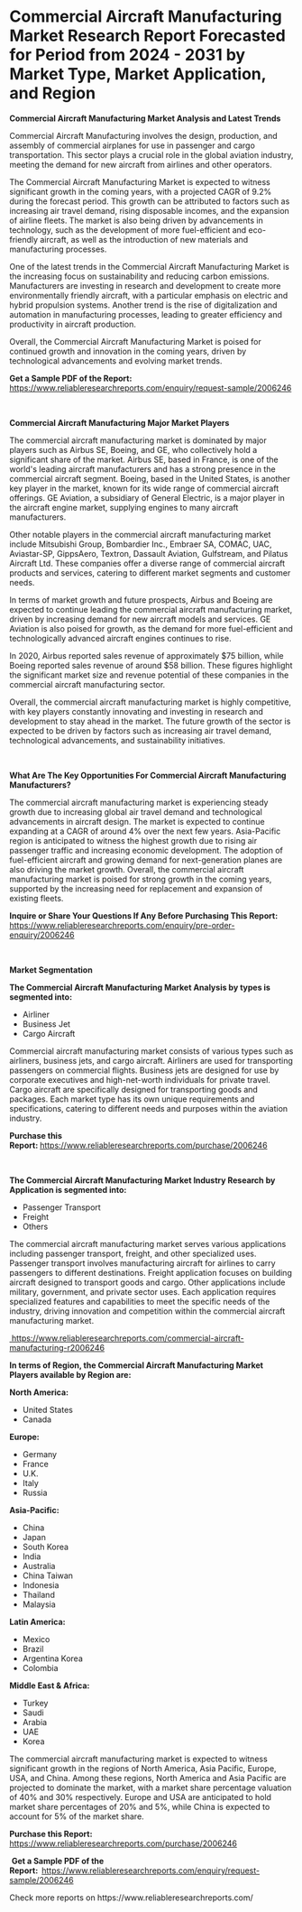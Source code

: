 <p><h1>Commercial Aircraft Manufacturing Market Research Report Forecasted for Period from 2024 -  2031 by Market Type, Market Application, and Region</h1></p><p><strong>Commercial Aircraft Manufacturing Market Analysis and Latest Trends</strong></p>
<p><p>Commercial Aircraft Manufacturing involves the design, production, and assembly of commercial airplanes for use in passenger and cargo transportation. This sector plays a crucial role in the global aviation industry, meeting the demand for new aircraft from airlines and other operators.</p><p>The Commercial Aircraft Manufacturing Market is expected to witness significant growth in the coming years, with a projected CAGR of 9.2% during the forecast period. This growth can be attributed to factors such as increasing air travel demand, rising disposable incomes, and the expansion of airline fleets. The market is also being driven by advancements in technology, such as the development of more fuel-efficient and eco-friendly aircraft, as well as the introduction of new materials and manufacturing processes.</p><p>One of the latest trends in the Commercial Aircraft Manufacturing Market is the increasing focus on sustainability and reducing carbon emissions. Manufacturers are investing in research and development to create more environmentally friendly aircraft, with a particular emphasis on electric and hybrid propulsion systems. Another trend is the rise of digitalization and automation in manufacturing processes, leading to greater efficiency and productivity in aircraft production.</p><p>Overall, the Commercial Aircraft Manufacturing Market is poised for continued growth and innovation in the coming years, driven by technological advancements and evolving market trends.</p></p>
<p><strong>Get a Sample PDF of the Report:&nbsp;</strong> <a href="https://www.reliableresearchreports.com/enquiry/request-sample/2006246">https://www.reliableresearchreports.com/enquiry/request-sample/2006246</a></p>
<p>&nbsp;</p>
<p><strong>Commercial Aircraft Manufacturing Major Market Players</strong></p>
<p><p>The commercial aircraft manufacturing market is dominated by major players such as Airbus SE, Boeing, and GE, who collectively hold a significant share of the market. Airbus SE, based in France, is one of the world's leading aircraft manufacturers and has a strong presence in the commercial aircraft segment. Boeing, based in the United States, is another key player in the market, known for its wide range of commercial aircraft offerings. GE Aviation, a subsidiary of General Electric, is a major player in the aircraft engine market, supplying engines to many aircraft manufacturers.</p><p>Other notable players in the commercial aircraft manufacturing market include Mitsubishi Group, Bombardier Inc., Embraer SA, COMAC, UAC, Aviastar-SP, GippsAero, Textron, Dassault Aviation, Gulfstream, and Pilatus Aircraft Ltd. These companies offer a diverse range of commercial aircraft products and services, catering to different market segments and customer needs.</p><p>In terms of market growth and future prospects, Airbus and Boeing are expected to continue leading the commercial aircraft manufacturing market, driven by increasing demand for new aircraft models and services. GE Aviation is also poised for growth, as the demand for more fuel-efficient and technologically advanced aircraft engines continues to rise.</p><p>In 2020, Airbus reported sales revenue of approximately $75 billion, while Boeing reported sales revenue of around $58 billion. These figures highlight the significant market size and revenue potential of these companies in the commercial aircraft manufacturing sector.</p><p>Overall, the commercial aircraft manufacturing market is highly competitive, with key players constantly innovating and investing in research and development to stay ahead in the market. The future growth of the sector is expected to be driven by factors such as increasing air travel demand, technological advancements, and sustainability initiatives.</p></p>
<p>&nbsp;</p>
<p><strong>What Are The Key Opportunities For Commercial Aircraft Manufacturing Manufacturers?</strong></p>
<p><p>The commercial aircraft manufacturing market is experiencing steady growth due to increasing global air travel demand and technological advancements in aircraft design. The market is expected to continue expanding at a CAGR of around 4% over the next few years. Asia-Pacific region is anticipated to witness the highest growth due to rising air passenger traffic and increasing economic development. The adoption of fuel-efficient aircraft and growing demand for next-generation planes are also driving the market growth. Overall, the commercial aircraft manufacturing market is poised for strong growth in the coming years, supported by the increasing need for replacement and expansion of existing fleets.</p></p>
<p><strong>Inquire or Share Your Questions If Any Before Purchasing This Report:</strong> <a href="https://www.reliableresearchreports.com/enquiry/pre-order-enquiry/2006246">https://www.reliableresearchreports.com/enquiry/pre-order-enquiry/2006246</a></p>
<p>&nbsp;</p>
<p><strong>Market Segmentation</strong></p>
<p><strong>The Commercial Aircraft Manufacturing Market Analysis by types is segmented into:</strong></p>
<p><ul><li>Airliner</li><li>Business Jet</li><li>Cargo Aircraft</li></ul></p>
<p><p>Commercial aircraft manufacturing market consists of various types such as airliners, business jets, and cargo aircraft. Airliners are used for transporting passengers on commercial flights. Business jets are designed for use by corporate executives and high-net-worth individuals for private travel. Cargo aircraft are specifically designed for transporting goods and packages. Each market type has its own unique requirements and specifications, catering to different needs and purposes within the aviation industry.</p></p>
<p><strong>Purchase this Report:&nbsp;</strong><a href="https://www.reliableresearchreports.com/purchase/2006246">https://www.reliableresearchreports.com/purchase/2006246</a></p>
<p>&nbsp;</p>
<p><strong>The Commercial Aircraft Manufacturing Market Industry Research by Application is segmented into:</strong></p>
<p><ul><li>Passenger Transport</li><li>Freight</li><li>Others</li></ul></p>
<p><p>The commercial aircraft manufacturing market serves various applications including passenger transport, freight, and other specialized uses. Passenger transport involves manufacturing aircraft for airlines to carry passengers to different destinations. Freight application focuses on building aircraft designed to transport goods and cargo. Other applications include military, government, and private sector uses. Each application requires specialized features and capabilities to meet the specific needs of the industry, driving innovation and competition within the commercial aircraft manufacturing market.</p></p>
<p><a href="https://www.reliableresearchreports.com/commercial-aircraft-manufacturing-r2006246">&nbsp;https://www.reliableresearchreports.com/commercial-aircraft-manufacturing-r2006246</a></p>
<p><strong>In terms of Region, the Commercial Aircraft Manufacturing Market Players available by Region are:</strong></p>
<p>
    <p> <strong> North America: </strong>
        <ul>
            <li>United States</li>
            <li>Canada</li>
        </ul>
        </p> 
    <p> <strong> Europe: </strong>
        <ul>
            <li>Germany</li>
            <li>France</li>
            <li>U.K.</li>
            <li>Italy</li>
            <li>Russia</li>
        </ul>
        </p> 
    <p> <strong> Asia-Pacific: </strong>
        <ul>
            <li>China</li>
            <li>Japan</li>
            <li>South Korea</li>
            <li>India</li>
            <li>Australia</li>
            <li>China Taiwan</li>
            <li>Indonesia</li>
            <li>Thailand</li>
            <li>Malaysia</li>
        </ul>
        </p> 
    <p> <strong> Latin America: </strong>
        <ul>
            <li>Mexico</li>
            <li>Brazil</li>
            <li>Argentina Korea</li>
            <li>Colombia</li>
        </ul>
        </p> 
    <p> <strong> Middle East & Africa: </strong>
        <ul>
            <li>Turkey</li>
            <li>Saudi</li>
            <li>Arabia</li>
            <li>UAE</li>
            <li>Korea</li>
        </ul>
    </p>
    </p>
<p><p>The commercial aircraft manufacturing market is expected to witness significant growth in the regions of North America, Asia Pacific, Europe, USA, and China. Among these regions, North America and Asia Pacific are projected to dominate the market, with a market share percentage valuation of 40% and 30% respectively. Europe and USA are anticipated to hold market share percentages of 20% and 5%, while China is expected to account for 5% of the market share.</p></p>
<p><strong>Purchase this Report: </strong><a href="https://www.reliableresearchreports.com/purchase/2006246">https://www.reliableresearchreports.com/purchase/2006246</a></p>
<p>&nbsp;<strong>Get a Sample PDF of the Report:&nbsp;&nbsp;</strong><a href="https://www.reliableresearchreports.com/enquiry/request-sample/2006246">https://www.reliableresearchreports.com/enquiry/request-sample/2006246</a></p>
<p><strong></strong></p>
<p>Check more reports on https://www.reliableresearchreports.com/</p>